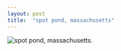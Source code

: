 ```yaml
---
layout: post
title:  "spot pond, massachusetts"
---
```


![spot pond, massachusetts.]({{site.baseurl}}/images/DSCF2580.jpg)
